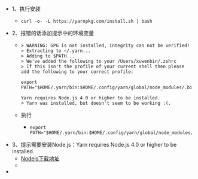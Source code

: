 - 1、执行安装
	- ```
	  curl -o- -L https://yarnpkg.com/install.sh | bash
	  ```
- 2、报错的话添加提示中的环境变量
	- ```
	  > WARNING: GPG is not installed, integrity can not be verified!
	  > Extracting to ~/.yarn...
	  > Adding to $PATH...
	  > We've added the following to your /Users/xuwenbin/.zshrc
	  > If this isn't the profile of your current shell then please add the following to your correct profile:
	     
	  export PATH="$HOME/.yarn/bin:$HOME/.config/yarn/global/node_modules/.bin:$PATH"
	  
	  Yarn requires Node.js 4.0 or higher to be installed.
	  > Yarn was installed, but doesn't seem to be working :(.
	  ```
	- 执行
		- ```
		  export PATH="$HOME/.yarn/bin:$HOME/.config/yarn/global/node_modules/.bin:$PATH"
		  ```
- 3、提示需要安装Node.js：Yarn requires Node.js 4.0 or higher to be installed.
	- [Nodejs下载地址](https://nodejs.org/en/)
	-
-